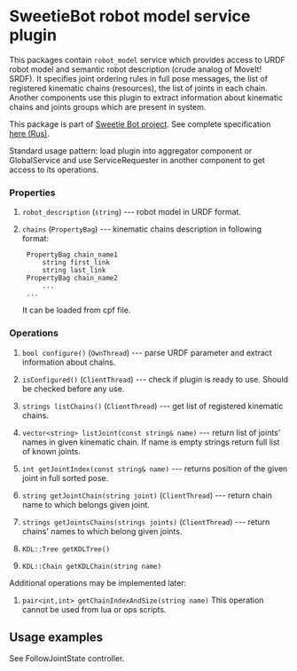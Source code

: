 # SweetieBot robot model service plugin

This packages contain `robot_model` service which provides access to URDF robot model and semantic robot description (crude analog of MoveIt! SRDF). 
It specifies joint ordering rules in full pose messages, the list of registered kinematic chains (resources), the list of joints in each chain.
Another components use this plugin to extract information about kinematic chains and joints groups which are present in system.

This package is part of [Sweetie Bot project](http://sweetiebot.net). See complete specification [here (Rus)](https://gitlab.com/sweetie-bot/sweetie_doc/wikis/plugin-robotmodel).

Standard usage pattern: load plugin into aggregator component or GlobalService and use ServiceRequester in another component to get access to its operations.

### Properties

1. `robot_description` (`string`) --- robot model in URDF format.
2. `chains` (`PropertyBag`) --- kinematic chains description in following format:
         
        PropertyBag chain_name1 
            string first_link
            string last_link
        PropertyBag chain_name2
		    ...
		...
    
    It can be loaded from cpf file.
     

### Operations

1. `bool configure()` (`OwnThread`) --- parse URDF parameter and extract information about chains.
1. `isConfigured()` (`ClientThread`) --- check if plugin is ready to use. Should be checked before any use.

1. `strings listChains()` (`ClientThread`) --- get list of registered kinematic chains.
1. `vector<string> listJoint(const string& name)` --- return list of joints' names in given kinematic chain. If name is empty strings return full list of known joints.
1. `int getJointIndex(const string& name)` --- returns position of the given joint in full sorted pose.

1. `string getJointChain(string joint)` (`ClientThread`) --- return chain name to which belongs given joint.
1. `strings getJointsChains(strings joints)` (`ClientThread`) --- return chains' names to which belong given joints.

1. `KDL::Tree getKDLTree()`
1. `KDL::Chain getKDLChain(string name)`

Additional operations may be implemented later:
1. `pair<int,int> getChainIndexAndSize(string name)` 
This operation cannot be used from lua or ops scripts.

## Usage examples 

See FollowJointState controller.

